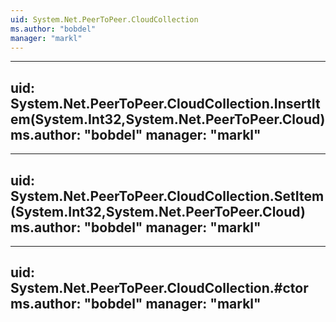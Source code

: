 ```yaml
---
uid: System.Net.PeerToPeer.CloudCollection
ms.author: "bobdel"
manager: "markl"
---
```


---
uid: System.Net.PeerToPeer.CloudCollection.InsertItem(System.Int32,System.Net.PeerToPeer.Cloud)
ms.author: "bobdel"
manager: "markl"
---

---
uid: System.Net.PeerToPeer.CloudCollection.SetItem(System.Int32,System.Net.PeerToPeer.Cloud)
ms.author: "bobdel"
manager: "markl"
---

---
uid: System.Net.PeerToPeer.CloudCollection.#ctor
ms.author: "bobdel"
manager: "markl"
---

